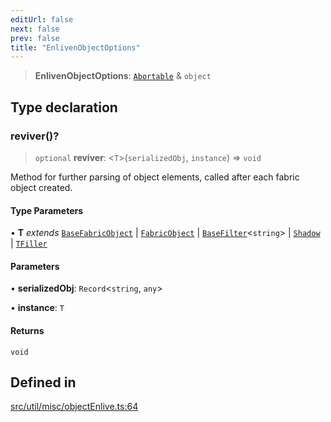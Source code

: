 ```yaml
---
editUrl: false
next: false
prev: false
title: "EnlivenObjectOptions"
---
```


> **EnlivenObjectOptions**: [`Abortable`](/api/type-aliases/abortable/) & `object`

## Type declaration

### reviver()?

> `optional` **reviver**: \<`T`\>(`serializedObj`, `instance`) => `void`

Method for further parsing of object elements,
called after each fabric object created.

#### Type Parameters

• **T** *extends* [`BaseFabricObject`](/api/classes/basefabricobject/) \| [`FabricObject`](/api/classes/fabricobject/) \| [`BaseFilter`](/api/namespaces/filters/classes/basefilter/)\<`string`\> \| [`Shadow`](/api/classes/shadow/) \| [`TFiller`](/api/type-aliases/tfiller/)

#### Parameters

• **serializedObj**: `Record`\<`string`, `any`\>

• **instance**: `T`

#### Returns

`void`

## Defined in

[src/util/misc/objectEnlive.ts:64](https://github.com/fabricjs/fabric.js/blob/8748628df7e9de00ba77413bfc3ad9e9fe9d4f30/src/util/misc/objectEnlive.ts#L64)
